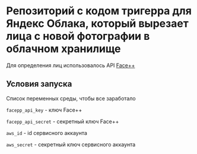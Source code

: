 # Репозиторий с кодом тригерра для Яндекс Облака, который вырезает лица с новой фотографии в облачном хранилище

Для определения лиц использовалось API [Face++](https://www.faceplusplus.com/)

## Условия запуска
Список переменных среды, чтобы все заработало

`facepp_api_key` - ключ Face++

`facepp_api_secret` - секретный ключ Face++

`aws_id` - id сервисного аккаунта

`aws_secret` - секретный ключ сервисного аккаунта